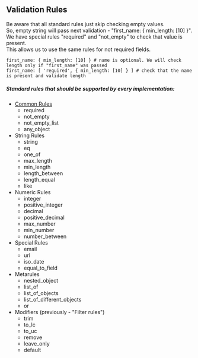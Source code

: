 ## Validation Rules

Be aware that all standard rules just skip checking empty values.  
So, empty string will pass next validation - "first\_name: { min\_length: \[10\] }". We have special rules "required" and "not\_empty" to check that value is present.  
This allows us to use the same rules for not required fields.

```text
first_name: { min_length: [10] } # name is optional. We will check length only if "first_name" was passed
first_name: [ 'required', { min_length: [10] } ] # check that the name is present and validate length
```

##### Standard rules that should be supported by every implementation:

* [Common Rules](/gitbook/validation-rules/common-rules.md)
  * required
  * not\_empty
  * not\_empty\_list
  * any\_object
* String Rules
  * string
  * eq
  * one\_of
  * max\_length
  * min\_length
  * length\_between
  * length\_equal
  * like
* Numeric Rules
  * integer
  * positive\_integer
  * decimal
  * positive\_decimal
  * max\_number
  * min\_number
  * number\_between
* Special Rules
  * email
  * url
  * iso\_date
  * equal\_to\_field
* Metarules
  * nested\_object
  * list\_of
  * list\_of\_objects
  * list\_of\_different\_objects
  * or
* Modifiers \(previously - "Filter rules"\)
  * trim
  * to\_lc
  * to\_uc
  * remove
  * leave\_only
  * default





